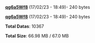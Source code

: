 [**qg6a5Wf8**](/data/qg6a5Wf8.txt) (17/02/23 - 18:49)- 240 bytes

[**qg6a5Wf8**](/data/qg6a5Wf8.txt) (17/02/23 - 18:49)- 240 bytes

**Total Datas**: 10367

**Total Size**: 66.98 MB / 67.0 MB
